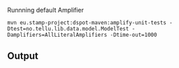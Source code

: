 Runnning default Amplifier

```shell
mvn eu.stamp-project:dspot-maven:amplify-unit-tests -Dtest=no.tellu.lib.data.model.ModelTest -Damplifiers=AllLiteralAmplifiers -Dtime-out=1000
```

## Output

